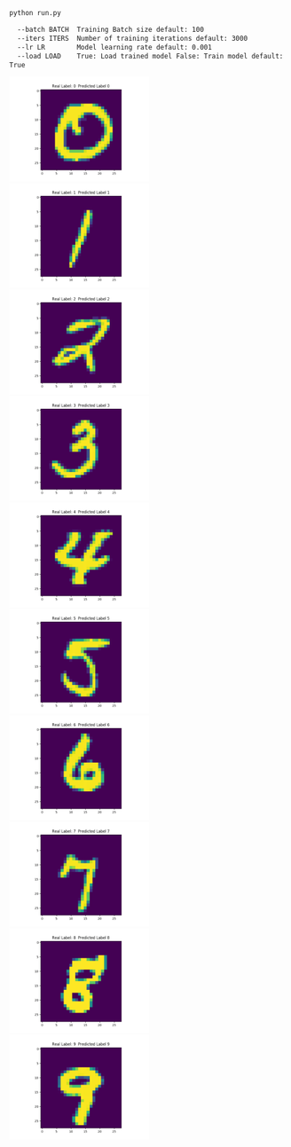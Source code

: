 
```shell
python run.py
```
```shell
  --batch BATCH  Training Batch size default: 100
  --iters ITERS  Number of training iterations default: 3000
  --lr LR        Model learning rate default: 0.001
  --load LOAD    True: Load trained model False: Train model default: True

```


<div><img src="figures/Figure_0.png" style="max-width:50%"/> <img src="figures/Figure_1.png" style="max-width:50%"/> </div>
<div><img src="figures/Figure_2.png" style="max-width:50%"/> <img src="figures/Figure_3.png" style="max-width:50%"/> </div>
<div><img src="figures/Figure_4.png" style="max-width:50%"/> <img src="figures/Figure_5.png" style="max-width:50%"/> </div>
<div><img src="figures/Figure_6.png" style="max-width:50%"/> <img src="figures/Figure_7.png" style="max-width:50%"/> </div>
<div><img src="figures/Figure_8.png" style="max-width:50%"/> <img src="figures/Figure_9.png" style="max-width:50%"/> </div>


